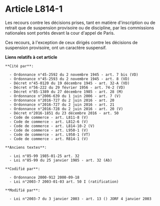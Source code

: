 # Article L814-1

Les recours contre les décisions prises, tant en matière d'inscription ou de retrait que de suspension provisoire ou de
discipline, par les commissions nationales sont portés devant la cour d'appel de Paris.

Ces recours, à l'exception de ceux dirigés contre les décisions de suspension provisoire, ont un caractère suspensif.

**Liens relatifs à cet article**

	**Cité par**:

	  - Ordonnance n°45-2592 du 2 novembre 1945 - art. 7 bis (VD)
	  - Ordonnance n°45-2593 du 2 novembre 1945 - art. 8 (VD)
	  - Décret n°45-0120 du 19 décembre 1945 - art. 32-A (VD)
	  - Décret n°56-222 du 29 février 1956 - art. 74-2 (VD)
	  - Décret n°85-1389 du 27 décembre 1985 - art. 28 (M)
	  - Ordonnance n°2006-639 du 1 juin 2006 - art. 7 (V)
	  - Ordonnance n°2016-727 du 2 juin 2016 - art. 20
	  - Ordonnance n°2016-727 du 2 juin 2016 - art. 21
	  - Ordonnance n°2016-728 du 2 juin 2016 - art. 20 (V)
	  - Décret n°2016-1851 du 23 décembre 2016 - art. 50
	  - Code de commerce - art. L811-8 (V)
	  - Code de commerce - art. L812-6 (V)
	  - Code de commerce - art. L814-10-2 (V)
	  - Code de commerce - art. L950-1 (V)
	  - Code de commerce - art. L958-1 (VT)
	  - Code de commerce - art. R814-1 (V)

	**Anciens textes**:

	  - Loi n°85-99 1985-01-25 art. 32
	  - Loi n°85-99 du 25 janvier 1985 - art. 32 (Ab)

	**Codifié par**:

	  - Ordonnance 2000-912 2000-09-18
	  - Loi n°2003-7 2003-01-03 art. 50 I (ratification)

	**Modifié par**:

	  - Loi n°2003-7 du 3 janvier 2003 - art. 13 () JORF 4 janvier 2003
